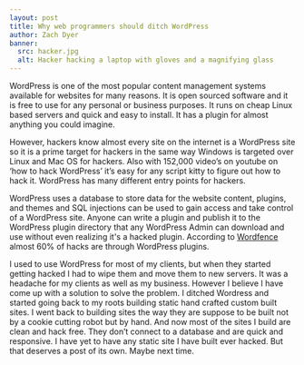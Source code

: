 ```yaml
---
layout: post
title: Why web programmers should ditch WordPress
author: Zach Dyer
banner:
  src: hacker.jpg
  alt: Hacker hacking a laptop with gloves and a magnifying glass
---
```


WordPress is one of the most popular content management systems available for websites for many reasons. It is open sourced software and it is free to use for any personal or business purposes. It runs on cheap Linux based servers and quick and easy to install. It has a plugin for almost anything you could imagine.

However, hackers know almost every site on the internet is a WordPress site so it is a prime target for hackers in the same way Windows is targeted over Linux and Mac OS for hackers. Also with 152,000 video’s on youtube on ‘how to hack WordPress’ it’s easy for any script kitty to figure out how to hack it. WordPress has many different entry points for hackers.

WordPress uses a database to store data for the website content, plugins, and themes and SQL injections can be used to gain access and take control of a WordPress site. Anyone can write a plugin and publish it to the WordPress plugin directory that any WordPress Admin can download and use without even realizing it's a hacked plugin. According to [Wordfence](https://www.wordfence.com/blog/2016/03/attackers-gain-access-Wordpress-sites/) almost 60% of hacks are through WordPress plugins.

I used to use WordPress for most of my clients, but when they started getting hacked I had to wipe them and move them to new servers. It was a headache for my clients as well as my business. However I believe I have come up with a solution to solve the problem. I ditched Wordress and started going back to my roots building static hand crafted custom built sites. I went back to building sites the way they are suppose to be built not by a cookie cutting robot but by hand. And now most of the sites I build are clean and hack free. They don’t connect to a database and are quick and responsive. I have yet to have any static site I have built ever hacked. But that deserves a post of its own. Maybe next time.
